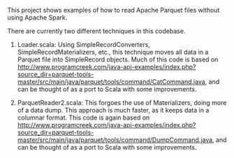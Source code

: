 This project shows examples of how to read Apache Parquet files without using Apache Spark.

There are currently two different techniques in this codebase.

1. Loader.scala: Using SimpleRecordConverters, SimpleRecordMaterializers, etc., this technique moves all data in a Parquet file into SimpleRecord objects. Much of this code is based on http://www.programcreek.com/java-api-examples/index.php?source_dir=parquet-tools-master/src/main/java/parquet/tools/command/CatCommand.java, and can be thought of as a port to Scala with some improvements.

2. ParquetReader2.scala: This forgoes the use of Materializers, doing more of a data dump. This approach is much faster, as it keeps data in a columnar format. This code is again based on http://www.programcreek.com/java-api-examples/index.php?source_dir=parquet-tools-master/src/main/java/parquet/tools/command/DumpCommand.java, and can be thought of as a port to Scala with some improvements.
